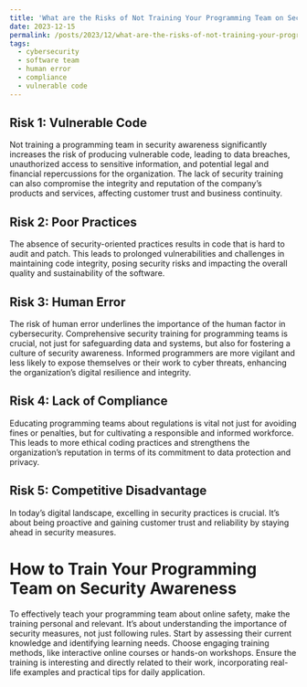 ```yaml
---
title: 'What are the Risks of Not Training Your Programming Team on Security Awareness?'
date: 2023-12-15
permalink: /posts/2023/12/what-are-the-risks-of-not-training-your-programming-team-on-security-awareness/
tags:
  - cybersecurity
  - software team
  - human error
  - compliance
  - vulnerable code
---
```


## Risk 1: Vulnerable Code
Not training a programming team in security awareness significantly increases the risk of producing vulnerable code, leading to data breaches, unauthorized access to sensitive information, and potential legal and financial repercussions for the organization. The lack of security training can also compromise the integrity and reputation of the company’s products and services, affecting customer trust and business continuity.

## Risk 2: Poor Practices
The absence of security-oriented practices results in code that is hard to audit and patch. This leads to prolonged vulnerabilities and challenges in maintaining code integrity, posing security risks and impacting the overall quality and sustainability of the software.

## Risk 3: Human Error
The risk of human error underlines the importance of the human factor in cybersecurity. Comprehensive security training for programming teams is crucial, not just for safeguarding data and systems, but also for fostering a culture of security awareness. Informed programmers are more vigilant and less likely to expose themselves or their work to cyber threats, enhancing the organization’s digital resilience and integrity.

## Risk 4: Lack of Compliance
Educating programming teams about regulations is vital not just for avoiding fines or penalties, but for cultivating a responsible and informed workforce. This leads to more ethical coding practices and strengthens the organization’s reputation in terms of its commitment to data protection and privacy.

## Risk 5: Competitive Disadvantage
In today’s digital landscape, excelling in security practices is crucial. It’s about being proactive and gaining customer trust and reliability by staying ahead in security measures.

# How to Train Your Programming Team on Security Awareness
To effectively teach your programming team about online safety, make the training personal and relevant. It’s about understanding the importance of security measures, not just following rules. Start by assessing their current knowledge and identifying learning needs. Choose engaging training methods, like interactive online courses or hands-on workshops. Ensure the training is interesting and directly related to their work, incorporating real-life examples and practical tips for daily application.
